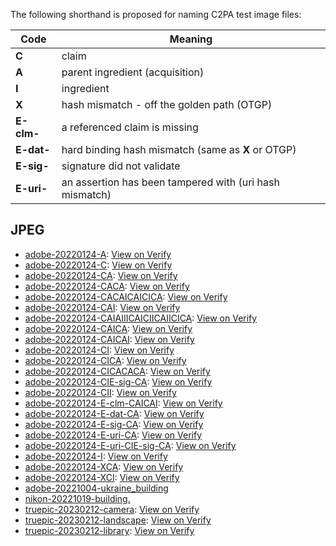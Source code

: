 The following shorthand is proposed for naming C2PA test image files:

| Code  | Meaning                                    |
| ------------ | -----------------------------------------  |
| **C**        | claim                                      |
| **A**        | parent ingredient (acquisition)            |
| **I**        | ingredient                                 |
| **X**        | hash mismatch - off the golden path (OTGP) |
| **E-clm-**   | a referenced claim is missing |
| **E-dat-**   | hard binding hash mismatch (same as **X** or OTGP) |
| **E-sig-**   | signature did not validate |
| **E-uri-**   | an assertion has been tampered with (uri hash mismatch) |

## JPEG

- [adobe-20220124-A](jpeg/adobe-20220124-A.jpg): [View on Verify](https://contentcredentials.org/verify?source=https://crandmck.github.io/public-testfiles/image/jpeg/adobe-20220124-A.jpg)
- [adobe-20220124-C](adobe-20220124-C.jpg): [View on Verify](https://contentcredentials.org/verify?source=https://crandmck.github.io/public-testfiles/image/jpeg/adobe-20220124-C.jpg)
- [adobe-20220124-CA](adobe-20220124-CA.jpg): [View on Verify](https://contentcredentials.org/verify?source=https://crandmck.github.io/public-testfiles/image/jpeg/adobe-20220124-CA.jpg)
- [adobe-20220124-CACA](adobe-20220124-CACA.jpg): [View on Verify](https://contentcredentials.org/verify?source=https://crandmck.github.io/public-testfiles/image/jpeg/adobe-20220124-CACA.jpg)
- [adobe-20220124-CACAICAICICA](adobe-20220124-CACAICAICICA.jpg): [View on Verify](https://contentcredentials.org/verify?source=https://crandmck.github.io/public-testfiles/image/jpeg/adobe-20220124-CACAICAICICA.jpg)
- [adobe-20220124-CAI](adobe-20220124-CAI.jpg): [View on Verify](https://contentcredentials.org/verify?source=https://crandmck.github.io/public-testfiles/image/jpeg/adobe-20220124-CAI.jpg)
- [adobe-20220124-CAIAIIICAICIICAIICICA](adobe-20220124-CAIAIIICAICIICAIICICA.jpg): [View on Verify](https://contentcredentials.org/verify?source=https://crandmck.github.io/public-testfiles/image/jpeg/adobe-20220124-CAIAIIICAICIICAIICICA.jpg)
- [adobe-20220124-CAICA](adobe-20220124-CAICA.jpg): [View on Verify](https://contentcredentials.org/verify?source=https://crandmck.github.io/public-testfiles/image/jpeg/adobe-20220124-CAICA.jpg)
- [adobe-20220124-CAICAI](adobe-20220124-CAICAI.jpg): [View on Verify](https://contentcredentials.org/verify?source=https://crandmck.github.io/public-testfiles/image/jpeg/adobe-20220124-CAICAI.jpg)
- [adobe-20220124-CI](adobe-20220124-CI.jpg): [View on Verify](https://contentcredentials.org/verify?source=https://crandmck.github.io/public-testfiles/image/jpeg/adobe-20220124-CI.jpg)
- [adobe-20220124-CICA](adobe-20220124-CICA.jpg): [View on Verify](https://contentcredentials.org/verify?source=https://crandmck.github.io/public-testfiles/image/jpeg/adobe-20220124-CICA.jpg)
- [adobe-20220124-CICACACA](adobe-20220124-CICACACA.jpg): [View on Verify](https://contentcredentials.org/verify?source=https://crandmck.github.io/public-testfiles/image/jpeg/adobe-20220124-CICACACA.jpg)
- [adobe-20220124-CIE-sig-CA](adobe-20220124-CIE-sig-CA.jpg): [View on Verify](https://contentcredentials.org/verify?source=https://crandmck.github.io/public-testfiles/image/jpeg/adobe-20220124-CIE-sig-CA.jpg)
- [adobe-20220124-CII](adobe-20220124-CII.jpg): [View on Verify](https://contentcredentials.org/verify?source=https://crandmck.github.io/public-testfiles/image/jpeg/adobe-20220124-CII.jpg)
- [adobe-20220124-E-clm-CAICAI](adobe-20220124-E-clm-CAICAI.jpg): [View on Verify](https://contentcredentials.org/verify?source=https://crandmck.github.io/public-testfiles/image/jpeg/adobe-20220124-E-clm-CAICAI.jpg)
- [adobe-20220124-E-dat-CA](adobe-20220124-E-dat-CA.jpg): [View on Verify](https://contentcredentials.org/verify?source=https://crandmck.github.io/public-testfiles/image/jpeg/adobe-20220124-E-dat-CA.jpg)
- [adobe-20220124-E-sig-CA](adobe-20220124-E-sig-CA.jpg): [View on Verify](https://contentcredentials.org/verify?source=https://crandmck.github.io/public-testfiles/image/jpeg/adobe-20220124-E-sig-CA.jpg)
- [adobe-20220124-E-uri-CA](adobe-20220124-E-uri-CA.jpg): [View on Verify](https://contentcredentials.org/verify?source=https://crandmck.github.io/public-testfiles/image/jpeg/adobe-20220124-E-uri-CA.jpg)
- [adobe-20220124-E-uri-CIE-sig-CA](adobe-20220124-E-uri-CIE-sig-CA.jpg): [View on Verify](https://contentcredentials.org/verify?source=https://crandmck.github.io/public-testfiles/image/jpeg/adobe-20220124-E-uri-CIE-sig-CA.jpg)
- [adobe-20220124-I](adobe-20220124-I.jpg): [View on Verify](https://contentcredentials.org/verify?source=https://crandmck.github.io/public-testfiles/image/jpeg/adobe-20220124-I.jpg)
- [adobe-20220124-XCA](adobe-20220124-XCA.jpg): [View on Verify](https://contentcredentials.org/verify?source=https://crandmck.github.io/public-testfiles/image/jpeg/adobe-20220124-XCA.jpg)
- [adobe-20220124-XCI](adobe-20220124-XCI.jpg): [View on Verify](https://contentcredentials.org/verify?source=https://crandmck.github.io/public-testfiles/image/jpeg/adobe-20220124-XCI.jpg)
- [adobe-20221004-ukraine_building](adobe-20221004-ukraine_building.jpeg)
- [nikon-20221019-building.](nikon-20221019-building.jpeg)
- [truepic-20230212-camera](truepic-20230212-camera.jpg): [View on Verify](https://contentcredentials.org/verify?source=https://crandmck.github.io/public-testfiles/image/jpeg/truepic-20230212-camera.jpg)
- [truepic-20230212-landscape](truepic-20230212-landscape.jpg): [View on Verify](https://contentcredentials.org/verify?source=https://crandmck.github.io/public-testfiles/image/jpeg/truepic-20230212-landscape.jpg)
- [truepic-20230212-library](truepic-20230212-library.jpg): [View on Verify](https://contentcredentials.org/verify?source=https://crandmck.github.io/public-testfiles/image/jpeg/truepic-20230212-library.jpg)
